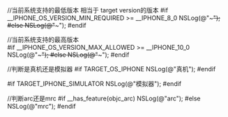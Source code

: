 

//当前系统支持的最低版本 相当于 target version的版本
#if __IPHONE_OS_VERSION_MIN_REQUIRED >= __IPHONE_8_0
  NSLog(@"~~~");
#else
  NSLog(@"~~~");
#endif

//当前系统支持的最高版本  
#if __IPHONE_OS_VERSION_MAX_ALLOWED >= __IPHONE_10_0
 	NSLog(@"~~~");
#else
  NSLog(@"~~~");
#endif


//判断是真机还是模拟器
#if TARGET_OS_IPHONE
    NSLog(@"真机");
#endif

#if TARGET_IPHONE_SIMULATOR
    NSLog(@"模拟器");
#endif

//判断arc还是mrc
#if __has_feature(objc_arc)
    NSLog(@"arc");
#else
    NSLog(@"mrc");
#endif
